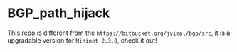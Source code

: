 # BGP_path_hijack
This repo is different from the `https://bitbucket.org/jvimal/bgp/src`, it is a upgradable version for `Mininet 2.3.0`, check it out!
